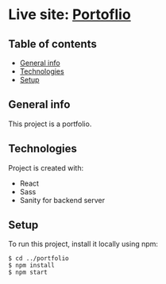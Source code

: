 # Live site: [Portoflio](https://mvivah-portfolio.netlify.app/)

## Table of contents
* [General info](#general-info)
* [Technologies](#technologies)
* [Setup](#setup)

## General info
This project is a portfolio.
	
## Technologies
Project is created with:
* React
* Sass
* Sanity for backend server
	
## Setup
To run this project, install it locally using npm:

```
$ cd ../portfolio
$ npm install
$ npm start
```
